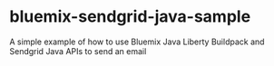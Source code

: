 # bluemix-sendgrid-java-sample
 A simple example of how to use Bluemix Java Liberty Buildpack and Sendgrid Java APIs to send an email 
